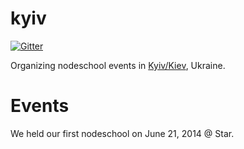 kyiv
====
[![Gitter](https://badges.gitter.im/nodeschool/kyiv.svg)](https://gitter.im/nodeschool/kyiv?utm_source=badge&utm_medium=badge&utm_campaign=pr-badge)

Organizing nodeschool events in [Kyiv/Kiev](https://www.google.com.ua/maps/place/Kiev,+Kyiv+city), Ukraine.

Events
======

We held our first nodeschool on June 21, 2014 @ Star.
